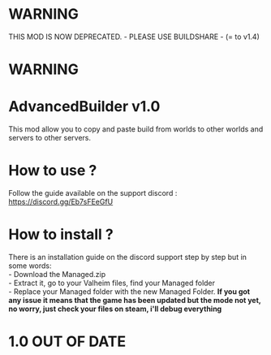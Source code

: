 # WARNING
THIS MOD IS NOW DEPRECATED. - PLEASE USE BUILDSHARE - (= to v1.4)

# WARNING


# AdvancedBuilder v1.0
This mod allow you to copy and paste build from worlds to other worlds and servers to other servers.

# How to use ?
Follow the guide available on the support discord : https://discord.gg/Eb7sFEeGfU

# How to install ? 
There is an installation guide on the discord support step by step but in some words:<br>- Download the Managed.zip<br>- Extract it, go to your Valheim files, find your Managed folder<br> - Replace your Managed folder with the new Managed Folder.
**If you got any issue it means that the game has been updated but the mode not yet, no worry, just check your files on steam, i'll debug everything**

# 1.0 OUT OF DATE
